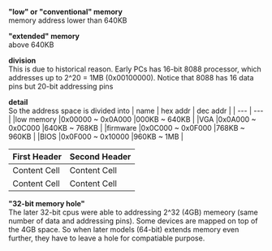 **"low" or "conventional" memory**  
memory address lower than 640KB

**"extended" memory**  
above 640KB

**division**  
This is due to historical reason. Early PCs has 16-bit 8088 processor, which addresses up to 2^20 = 1MB (0x00100000). Notice that 8088 has 16 data pins but 20-bit addressing pins

**detail**  
So the address space is divided into
| name | hex addr | dec addr | 
| --- | --- | 
|low memory   |0x00000 ~ 0x0A000  |000KB ~ 640KB   | 
|VGA 	      |0x0A000 ~ 0x0C000  |640KB ~ 768KB   | 
|firmware     |0x0C000 ~ 0x0F000  |768KB ~ 960KB   | 
|BIOS	      |0x0F000 ~ 0x10000  |960KB ~ 1MB     |

| First Header  | Second Header |
| ------------- | ------------- |
| Content Cell  | Content Cell  |
| Content Cell  | Content Cell  |

**"32-bit memory hole"**  
The later 32-bit cpus were able to addressing 2^32 (4GB) memeory (same number of data and addressing pins). Some devices are mapped on top of the 4GB space. So when later models (64-bit) extends memory even further, they have to leave a hole for compatiable purpose.
